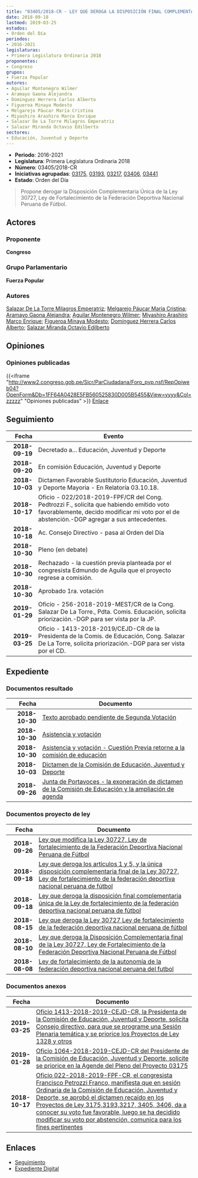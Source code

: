 ```yaml
---
title: "03405/2018-CR - LEY QUE DEROGA LA DISPOSICIÓN FINAL COMPLEMENTARIA ÚNICA DE LA LEY DE FORTALECIMIENTO DE LA FEDERACIÓN DEPORTIVA NACIONAL PERUANA DE FÚTBOL"
date: 2018-09-18
lastmod: 2019-03-25
estados:
- Orden del Día
periodos:
- 2016-2021
legislaturas:
- Primera Legislatura Ordinaria 2018
proponentes:
- Congreso
grupos:
- Fuerza Popular
autores:
- Aguilar Montenegro Wilmer
- Aramayo Gaona Alejandra
- Domínguez Herrera Carlos Alberto
- Figueroa Minaya Modesto
- Melgarejo Páucar María Cristina
- Miyashiro Arashiro Marco Enrique
- Salazar De La Torre Milagros Emperatriz
- Salazar Miranda Octavio Edilberto
sectores:
- Educación, Juventud y Deporte
---
```

- **Periodo**: 2016-2021
- **Legislatura**: Primera Legislatura Ordinaria 2018
- **Número**: 03405/2018-CR
- **Iniciativas agrupadas**: [03175](../../03100/03175), [03193](../../03100/03193), [03217](../../03200/03217), [03406](../../03400/03406), [03441](../../03400/03441)
- **Estado**: Orden del Día

> Propone derogar la Disposición Complementaria Única de la Ley 30727, Ley de Fortalecimiento de la Federación Deportiva Nacional Peruana de Fútbol.


## Actores

### Proponente

**Congreso**

### Grupo Parlamentario

**Fuerza Popular**

### Autores

[Salazar De La Torre Milagros Emperatriz](mailto:mailto:msalazard@congreso.gob.pe); [Melgarejo Páucar María Cristina](mailto:mailto:mmelgarejo@congreso.gob.pe); [Aramayo Gaona Alejandra](mailto:mailto:maramayo@congreso.gob.pe); [Aguilar Montenegro Wilmer](mailto:mailto:waguilar@congreso.gob.pe); [Miyashiro Arashiro Marco Enrique](mailto:mailto:mmiyashiro@congreso.gob.pe); [Figueroa Minaya Modesto](mailto:mailto:mfigueroam@congreso.gob.pe); [Domínguez Herrera Carlos Alberto](mailto:mailto:cdominguez@congreso.gob.pe); [Salazar Miranda Octavio Edilberto](mailto:mailto:osalazar@congreso.gob.pe)

## Opiniones

### Opiniones publicadas

{{<iframe "http://www2.congreso.gob.pe/Sicr/ParCiudadana/Foro_pvp.nsf/RepOpiweb04?OpenForm&Db=1FF64A0428E5FB560525830D005B5455&View=yyyy&Col=zzzzz" "Opiniones publicadas" >}}
[Enlace](http://www2.congreso.gob.pe/Sicr/ParCiudadana/Foro_pvp.nsf/RepOpiweb04?OpenForm&Db=1FF64A0428E5FB560525830D005B5455&View=yyyy&Col=zzzzz)


## Seguimiento

| Fecha | Evento |
|------:|--------|
| **2018-09-19** | Decretado a... Educación, Juventud y Deporte |
| **2018-09-20** | En comisión Educación, Juventud y Deporte |
| **2018-10-03** | Dictamen Favorable Sustitutorio Educación, Juventud y Deporte Mayoria - En Relatoría 03.10.18. |
| **2018-10-17** | Oficio - 022/2018-2019-FPF/CR del Cong. Pedtrozzi F., solicita que habiendo emitido voto favorablemente, decido modificar mi voto por el de abstención.-DGP agregar a sus antecedentes. |
| **2018-10-18** | Ac. Consejo Directivo - pasa al Orden del Día |
| **2018-10-30** | Pleno (en debate) |
| **2018-10-30** | Rechazado - la cuestión previa planteada por el congresista Edmundo de Aguila que el proyecto regrese a comisión. |
| **2018-10-30** | Aprobado 1ra. votación |
| **2019-01-29** | Oficio - 256-2018-2019-MEST/CR de la Cong. Salazar De La Torre., Pdta. Comis. Educación, solicita priorización.-DGP para ser vista por la JP. |
| **2019-03-25** | Oficio - 1413-2018-2019/CEJD-CR de la Presidenta de la Comis. de Educación, Cong. Salazar De La Torre, solicita priorización.-DGP para ser vista por el CD. |

## Expediente

### Documentos resultado

| Fecha | Documento |
|------:|-----------|
| **2018-10-30** | [Texto aprobado pendiente de Segunda Votación](http://www.leyes.congreso.gob.pe/Documentos/2016_2021/Texto_Aprobado_Pendiente_de_Segunda_Votacion/TAPSV03175_20181030.pdf) |
| **2018-10-30** | [Asistencia y votación](http://www.leyes.congreso.gob.pe/Documentos/2016_2021/Asistencia_y_Votacion/Proyectos_de_Ley/AV0317520181030.pdf) |
| **2018-10-30** | [Asistencia y votación - Cuestión Previa retorne a la comisión de educación](http://www.leyes.congreso.gob.pe/Documentos/2016_2021/Asistencia_y_Votacion/Proyectos_de_Ley/AVCP0317520181030.pdf) |
| **2018-10-03** | [Dictamen de la Comisión de Educación, Juventud y Deporte](http://www.leyes.congreso.gob.pe/Documentos/2016_2021/Dictamenes/Proyectos_de_Ley/03175DC10MAY20181003.PDF) |
| **2018-09-26** | [Junta de Portavoces - la exoneración de dictamen de la Comisión de Educación y la ampliación de agenda](http://www.leyes.congreso.gob.pe/Documentos/2016_2021/Acuerdos/Junta_Portavoces/AJP0317520160926.pdf) |

### Documentos proyecto de ley

| Fecha | Documento |
|------:|-----------|
| **2018-09-26** | [Ley que modifica la Ley 30727, Ley de fortalecimiento de la Federación Deportiva Nacional Peruana de Fútbol](http://www.leyes.congreso.gob.pe/Documentos/2016_2021/Proyectos_de_Ley_y_de_Resoluciones_Legislativas/PL0344120180926.pdf) |
| **2018-09-18** | [Ley que deroga los artículos 1 y 5, y la única disposición complementaria final de la Ley 30727, Ley de fortalecimiento de la federación deportiva nacional peruana de fútbol](http://www.leyes.congreso.gob.pe/Documentos/2016_2021/Proyectos_de_Ley_y_de_Resoluciones_Legislativas/PL0340620180918..pdf) |
| **2018-09-18** | [Ley que deroga la disposición final complementaria única de la Ley de fortalecimiento de la federación deportiva nacional peruana de fútbol](http://www.leyes.congreso.gob.pe/Documentos/2016_2021/Proyectos_de_Ley_y_de_Resoluciones_Legislativas/PL0340520180918.pdf) |
| **2018-08-15** | [Ley que deroga la Ley 30727 Ley de fortalecimiento de la federación deportiva nacional peruana de fútbol](http://www.leyes.congreso.gob.pe/Documentos/2016_2021/Proyectos_de_Ley_y_de_Resoluciones_Legislativas/PL0321720180815..pdf) |
| **2018-08-10** | [Ley que deroga la Disposición Complementaria final de la Ley 30727, Ley de Fortalecimiento de la Federación Deportiva Nacional Peruana de Fútbol](http://www.leyes.congreso.gob.pe/Documentos/2016_2021/Proyectos_de_Ley_y_de_Resoluciones_Legislativas/PL0319320180810.PDF) |
| **2018-08-08** | [Ley de fortalecimiento de la autonomía de la federación deportiva nacional peruana del futbol](http://www.leyes.congreso.gob.pe/Documentos/2016_2021/Proyectos_de_Ley_y_de_Resoluciones_Legislativas/PL0317520180808.pdf) |

### Documentos anexos

| Fecha | Documento |
|------:|-----------|
| **2019-03-25** | [Oficio 1413-2018-2019-CEJD-CR, la Presidenta de la Comisión de Educación, Juventud y Deporte, solicita Consejo directivo, para que se programe una Sesión Plenaria temática y se priorice los Proyectos de Ley 1328 y otros](http://www.leyes.congreso.gob.pe/Documentos/2016_2021/Oficios/Comisiones_Ordinarias/OFICIO-1413-2018-2019-CEJD-CR.pdf) |
| **2019-01-28** | [Oficio 1064-2018-2019-CEJD-CR del Presidente de la Comisión de Educación, Juventud y Deporte, solicite se priorice en la Agende del Pleno del Proyecto 03175](http://www.leyes.congreso.gob.pe/Documentos/2016_2021/Oficios/Comisiones_Ordinarias/OFICIO-1064-2018-2019-CEJO-CR.pdf) |
| **2018-10-17** | [Oficio 022-2018-2019-FPF-CR, el congresista Francisco Petrozzi Franco, manifiesta que en sesión Ordinaria de la Comisión de Educación, Juventud y Deporte, se aprobó el dictamen recaído en los Proyectos de Ley 3175,3193,3217, 3405, 3406, da a conocer su voto fue favorable, luego se ha decidido modificar su voto por abstención, comunica para los fines pertinentes](http://www.leyes.congreso.gob.pe/Documentos/2016_2021/Oficios/Congresistas/OFICIO-022-2018-2019-FPF-CR.PDF) |

## Enlaces

- [Seguimiento](http://www2.congreso.gob.pe/Sicr/TraDocEstProc/CLProLey2016.nsf/f7fff46988ca05b1052578e100829cc7/0c2110d4b02da8700525830d00545a64?OpenDocument)
- [Expediente Digital](http://www2.congreso.gob.pe/Sicr/TraDocEstProc/Expvirt_2011.nsf/visbusqptramdoc1621/03405?opendocument)

